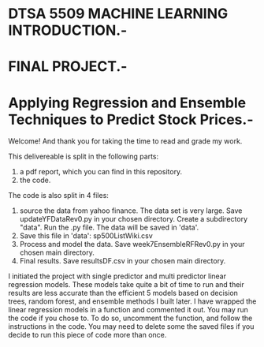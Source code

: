 DTSA 5509 MACHINE LEARNING INTRODUCTION.-
=======================================
FINAL PROJECT.-
==============
Applying Regression and Ensemble Techniques to Predict Stock Prices.-
====================================================================
Welcome! And thank you for taking the time to read and grade my work.

This delivereable is split in the following parts:
1) a pdf report, which you can find in this repository.
2) the code.

The code is also split in 4 files:
1) source the data from yahoo finance. The data set is very large.
Save updateYFDataRev0.py in your chosen directory.
Create a subdirectory "data".
Run the .py file. The data will be saved in 'data'.
2) Save this file in 'data': sp500ListWiki.csv
3) Process and model the data.
Save week7EnsembleRFRev0.py in your chosen main directory.
4) Final results.
Save resultsDF.csv in your chosen main directory.

I initiated the project with single predictor and multi predictor linear regression models. 
These models take quite a bit of time to run and their results are less accurate than the efficient 
5 models based on decision trees, random forest, and ensemble methods I built later.
I have wrapped the linear regression models in a function and commented it out.
You may run the code if you chose to. 
To do so, uncomment the function, and follow the instructions in the code. 
You may need to delete some the saved files if you decide to run this piece of code more than once.
